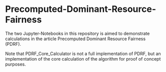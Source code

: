 # Precomputed-Dominant-Resource-Fairness

The two Jupyter-Notebooks in this repository is aimed to demonstrate calculations in the article Precomputed Dominant Resource Fairness (PDRF).

Note that PDRF_Core_Calculator is not a full implementation of PDRF, but an implementation of the core calculation of the algorithm for proof of concept purposes.
